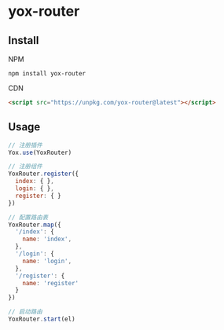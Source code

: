 # yox-router

## Install

NPM

```shell
npm install yox-router
```

CDN

```html
<script src="https://unpkg.com/yox-router@latest"></script>
```

## Usage

```javascript
// 注册插件
Yox.use(YoxRouter)

// 注册组件
YoxRouter.register({
  index: { },
  login: { },
  register: { }
})

// 配置路由表
YoxRouter.map({
  '/index': {
    name: 'index',
  },
  '/login': {
    name: 'login',
  },
  '/register': {
    name: 'register'
  }
})

// 启动路由
YoxRouter.start(el)

```
